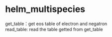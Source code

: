 # helm_multispecies
get_table：get eos table of electron and negatron \
read_table: read the table getted from get_table
